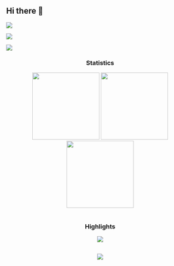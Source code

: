 ## Hi there 👋

<!--
**raemilcf/raemilcf** is a ✨ _special_ ✨ repository because its `README.md` (this file) appears on your GitHub profile.

Here are some ideas to get you started:

- 🔭 I’m currently working on ...
- 🌱 I’m currently learning ...
- 👯 I’m looking to collaborate on ...
- 🤔 I’m looking for help with ...
- 💬 Ask me about ...
- 📫 How to reach me: ...
- 😄 Pronouns: ...
- ⚡ Fun fact: ...
-->

<div> <a href="https://www.linkedin.com/in/raemilcorniel/" target="_blank"><img src="https://img.shields.io/badge/LinkedIn-0077B5?style=for-the-badge&logo=linkedin&logoColor=white" target="_blank"></a>

<a href="https://www.kaggle.com/raemilcorniel1" target="_blank"><img src="https://img.shields.io/badge/Kaggle-20BEFF?style=for-the-badge&logo=Kaggle&logoColor=white" target="_blank"></a>

<a href = "mailto:raemilcorniel@hotmail.com"><img src="https://img.shields.io/badge/-outlook-%23333?style=for-the-badge&logo=mail&logoColor=white" target="_blank"></a>

</div>





<h3 align="center">Statistics</h3>

 <div align="center">

<img src="http://github-profile-summary-cards.vercel.app/api/cards/stats?username=raemilcf&theme=swift" height="180em" />

<img src="http://github-profile-summary-cards.vercel.app/api/cards/repos-per-language?username=raemilcf&theme=swift" height="180em"  />

<img src="http://github-profile-summary-cards.vercel.app/api/cards/profile-details?username=raemilcf&theme=swift" height="180em" />

</div>

<br/>

<h3 align="center">Highlights</h3>



<div align="center">

<img src="https://github-profile-trophy.vercel.app/?username=raemilcf&theme=swift&row=2&column=3"/></div>

 <div align="center">

<br/>

<img src="https://komarev.com/ghpvc/?username=raemilcf&label=Profile%20views&color=0e75b6&style=flat"/>

</div>
